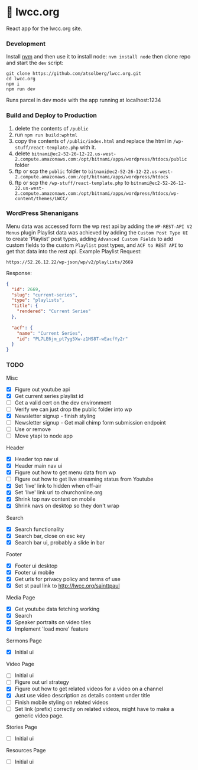 # 📖 lwcc.org
React app for the lwcc.org site.

### Development
Install [nvm](https://github.com/nvm-sh/nvm#installation-and-update)
and then use it to install node: `nvm install node`
then clone repo and start the `dev` script:
```shell
git clone https://github.com/atsolberg/lwcc.org.git
cd lwcc.org
npm i
npm run dev
```
Runs parcel in dev mode with the app running at localhost:1234

### Build and Deploy to Production
1. delete the contents of `/public`
1. run `npm run build:wphtml`
1. copy the contents of `/public/index.html` and replace the html in `/wp-stuff/react-template.php` with it.
1. delete `bitnami@ec2-52-26-12-22.us-west-2.compute.amazonaws.com:/opt/bitnami/apps/wordpress/htdocs/public` folder
1. ftp or scp the `public` folder to `bitnami@ec2-52-26-12-22.us-west-2.compute.amazonaws.com:/opt/bitnami/apps/wordpress/htdocs`
1. ftp or scp the `/wp-stuff/react-template.php` to `bitnami@ec2-52-26-12-22.us-west-2.compute.amazonaws.com:/opt/bitnami/apps/wordpress/htdocs/wp-content/themes/LWCC/`

### WordPress Shenanigans
Menu data was accessed form the wp rest api by adding the `WP-REST-API V2 Menus` plugin
Playlist data was achieved by adding the `Custom Post Type UI` to create 'Playlist' 
post types, adding `Advanced Custom Fields` to add custom fields to the custom 
`Playlist` post types, and `ACF to REST API` to get that data into the rest api.
Example Playlist Request:
```
https://52.26.12.22/wp-json/wp/v2/playlists/2669
```
Response:
```json
{
  "id": 2669,
  "slug": "current-series",
  "type": "playlists",
  "title": {
    "rendered": "Current Series"
  },
  
  "acf": {
    "name": "Current Series",
    "id": "PL7LE6jm_pt7yg5Xw-z1HS8T-wEacfYy2r"
  }
}
```


### TODO
Misc
- [x] Figure out youtube api
- [x] Get current series playlist id
- [ ] Get a valid cert on the dev environment
- [ ] Verify we can just drop the public folder into wp
- [x] Newsletter signup - finish styling
- [ ] Newsletter signup - Get mail chimp form submission endpoint
- [ ] Use or remove <MessagesProvider>
- [ ] Move ytapi to node app

Header
- [x] Header top nav ui
- [x] Header main nav ui
- [x] Figure out how to get menu data from wp
- [ ] Figure out how to get live streaming status from Youtube
- [x] Set 'live' link to hidden when off-air
- [x] Set 'live' link url to churchonline.org
- [x] Shrink top nav content on mobile
- [x] Shrink navs on desktop so they don't wrap

Search
- [x] Search functionality
- [x] Search bar, close on esc key 
- [x] Search bar ui, probably a slide in bar

Footer
- [x] Footer ui desktop
- [x] Footer ui mobile
- [x] Get urls for privacy policy and terms of use
- [x] Set st paul link to http://lwcc.org/sainttpaul 

Media Page
- [x] Get youtube data fetching working
- [x] Search
- [x] Speaker portraits on video tiles
- [x] Implement 'load more' feature

Sermons Page 
- [x] Initial ui

Video Page
- [ ] Initial ui
- [ ] Figure out url strategy
- [x] Figure out how to get related videos for a video on a channel
- [x] Just use video description as details content under title
- [ ] Finish mobile styling on related videos
- [ ] Set link (prefix) correctly on related videos, might have to make
      a generic video page.

Stories Page
- [ ] Initial ui

Resources Page
- [ ] Initial ui


